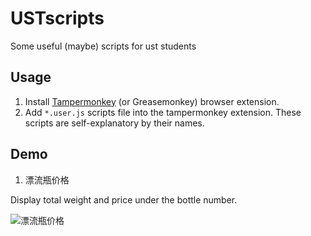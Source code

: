 # USTscripts
Some useful (maybe) scripts for ust students

## Usage
1. Install [Tampermonkey](https://www.tampermonkey.net/) (or Greasemonkey) browser extension.
2. Add `` *.user.js `` scripts file into the tampermonkey extension. These scripts are self-explanatory by their names.

## Demo
1. 漂流瓶价格

Display total weight and price under the bottle number.

![漂流瓶价格](https://user-images.githubusercontent.com/19162282/115349308-49f0cd00-a1e6-11eb-8a1d-833859b430ff.png)
